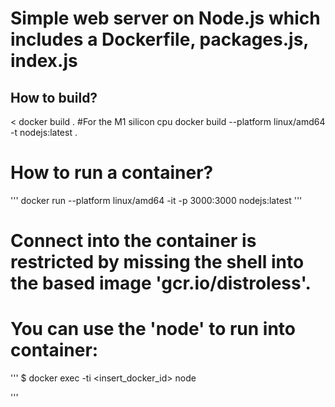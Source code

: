# Simple web server on Node.js which includes a Dockerfile, packages.js, index.js

## How to build?
<
docker build .
#For the M1 silicon cpu
docker build --platform linux/amd64 -t nodejs:latest . 
>

# How to run a container?

'''
docker run --platform linux/amd64 -it -p 3000:3000 nodejs:latest
'''
# Connect into the container is restricted by missing the shell into the based image 'gcr.io/distroless'.
# You can use the 'node' to run into container:
'''
$ docker exec -ti <insert_docker_id> node

'''